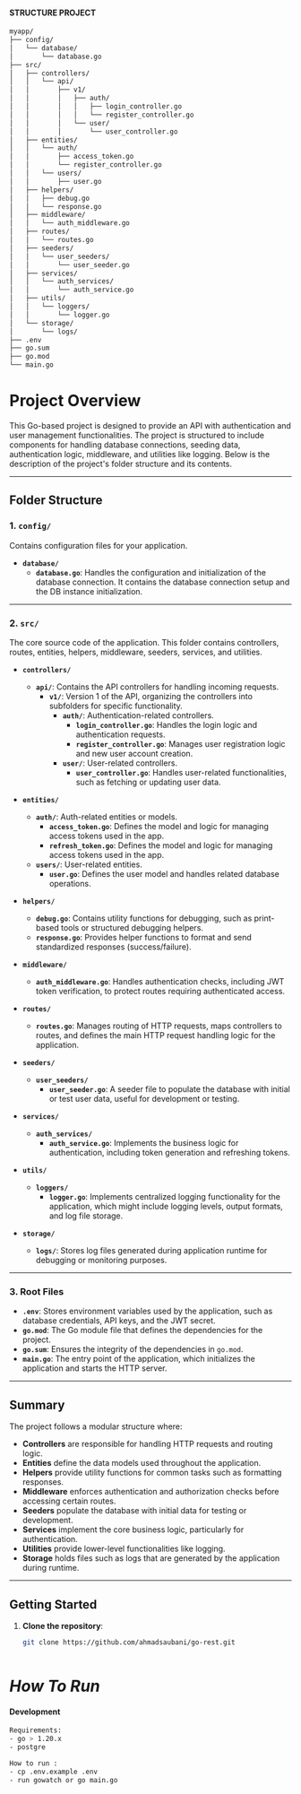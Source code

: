 
#### STRUCTURE PROJECT
```sh
myapp/
├── config/
│   └── database/
│       └── database.go
├── src/
│   ├── controllers/
│   │   └── api/
│   │       ├── v1/
│   │       │   ├── auth/
│   │       │   │   ├── login_controller.go
│   │       │   │   └── register_controller.go
│   │       │   └── user/
│   │       │       └── user_controller.go
│   ├── entities/
│   │   └── auth/
│   │       ├── access_token.go
│   │       └── register_controller.go
│   │   └── users/
│   │       ├── user.go
│   ├── helpers/
│   │   ├── debug.go
│   │   └── response.go
│   ├── middleware/
│   │   └── auth_middleware.go
│   ├── routes/
│   │   └── routes.go
│   ├── seeders/
│   │   └── user_seeders/
│   │       └── user_seeder.go
│   ├── services/
│   │   └── auth_services/
│   │       └── auth_service.go
│   ├── utils/
│   │   └── loggers/
│   │       └── logger.go
│   └── storage/
│       └── logs/
├── .env
├── go.sum
├── go.mod
└── main.go


```

# Project Overview

This Go-based project is designed to provide an API with authentication and user management functionalities. The project is structured to include components for handling database connections, seeding data, authentication logic, middleware, and utilities like logging. Below is the description of the project's folder structure and its contents.

---

## Folder Structure

### **1. `config/`**
Contains configuration files for your application.

- **`database/`**
  - **`database.go`**: Handles the configuration and initialization of the database connection. It contains the database connection setup and the DB instance initialization.

---

### **2. `src/`**
The core source code of the application. This folder contains controllers, routes, entities, helpers, middleware, seeders, services, and utilities.

- **`controllers/`**
  - **`api/`**: Contains the API controllers for handling incoming requests.
    - **`v1/`**: Version 1 of the API, organizing the controllers into subfolders for specific functionality.
      - **`auth/`**: Authentication-related controllers.
        - **`login_controller.go`**: Handles the login logic and authentication requests.
        - **`register_controller.go`**: Manages user registration logic and new user account creation.
      - **`user/`**: User-related controllers.
        - **`user_controller.go`**: Handles user-related functionalities, such as fetching or updating user data.

- **`entities/`**
  - **`auth/`**: Auth-related entities or models.
    - **`access_token.go`**: Defines the model and logic for managing access tokens used in the app.
    - **`refresh_token.go`**: Defines the model and logic for managing access tokens used in the app.
  - **`users/`**: User-related entities.
    - **`user.go`**: Defines the user model and handles related database operations.

- **`helpers/`**
  - **`debug.go`**: Contains utility functions for debugging, such as print-based tools or structured debugging helpers.
  - **`response.go`**: Provides helper functions to format and send standardized responses (success/failure).

- **`middleware/`**
  - **`auth_middleware.go`**: Handles authentication checks, including JWT token verification, to protect routes requiring authenticated access.

- **`routes/`**
  - **`routes.go`**: Manages routing of HTTP requests, maps controllers to routes, and defines the main HTTP request handling logic for the application.

- **`seeders/`**
  - **`user_seeders/`**
    - **`user_seeder.go`**: A seeder file to populate the database with initial or test user data, useful for development or testing.

- **`services/`**
  - **`auth_services/`**
    - **`auth_service.go`**: Implements the business logic for authentication, including token generation and refreshing tokens.

- **`utils/`**
  - **`loggers/`**
    - **`logger.go`**: Implements centralized logging functionality for the application, which might include logging levels, output formats, and log file storage.

- **`storage/`**
  - **`logs/`**: Stores log files generated during application runtime for debugging or monitoring purposes.

---

### **3. Root Files**

- **`.env`**: Stores environment variables used by the application, such as database credentials, API keys, and the JWT secret.
- **`go.mod`**: The Go module file that defines the dependencies for the project.
- **`go.sum`**: Ensures the integrity of the dependencies in `go.mod`.
- **`main.go`**: The entry point of the application, which initializes the application and starts the HTTP server.

---

## Summary

The project follows a modular structure where:

- **Controllers** are responsible for handling HTTP requests and routing logic.
- **Entities** define the data models used throughout the application.
- **Helpers** provide utility functions for common tasks such as formatting responses.
- **Middleware** enforces authentication and authorization checks before accessing certain routes.
- **Seeders** populate the database with initial data for testing or development.
- **Services** implement the core business logic, particularly for authentication.
- **Utilities** provide lower-level functionalities like logging.
- **Storage** holds files such as logs that are generated by the application during runtime.

---

## Getting Started

1. **Clone the repository**:
   ```bash
   git clone https://github.com/ahmadsaubani/go-rest.git



# _How To Run_

#### Development
```sh
Requirements:
- go > 1.20.x
- postgre
```

```sh
How to run :
- cp .env.example .env
- run gowatch or go main.go
```

